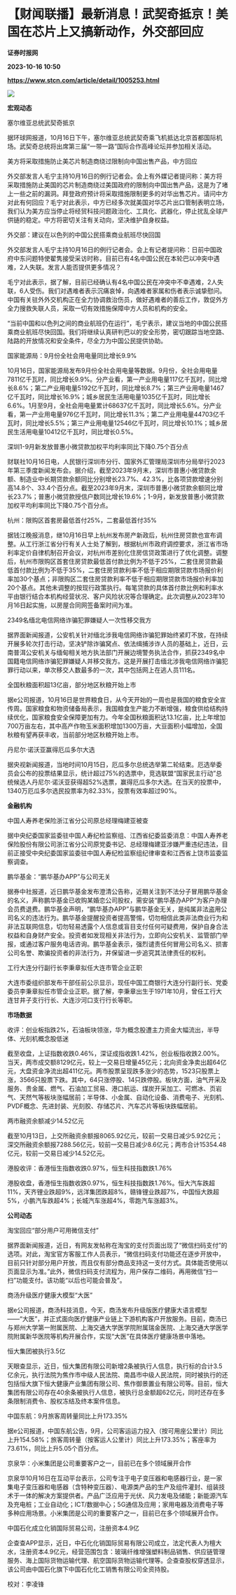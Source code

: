 # 【财闻联播】最新消息！武契奇抵京！美国在芯片上又搞新动作，外交部回应
**证券时报网**

**2023-10-16 10:50**

**https://www.stcn.com/article/detail/1005253.html**

![](https://stcn-main.oss-cn-shenzhen.aliyuncs.com/upload/wechat/20231016/f23EOWYFfgE8pOasNELQExpkcFs8J5jtWqXmicO9u6BDQ3Cib54zQ9Vh6KmclicLQcAB033mwhq17iag48Q7PRfP0g.png)

**宏观动态**

塞尔维亚总统武契奇抵京

据环球网报道，10月16日下午，塞尔维亚总统武契奇乘飞机抵达北京首都国际机场。武契奇总统将出席第三届“一带一路”国际合作高峰论坛并参加相关活动。

美方将采取措施防止美芯片制造商绕过限制向中国出售产品，中方回应

外交部发言人毛宁主持10月16日的例行记者会。会上有外媒记者提问称：美方将采取措施防止美国的芯片制造商绕过美国政府的限制向中国出售产品，这是为了堵上一些之前的漏洞。拜登政府预计将采取措施限制更多的对华出售芯片。请问中方对此有何回应？毛宁对此表示，中方已经多次就美国对华芯片出口管制表明立场，我们认为美方应当停止将经贸科技问题政治化、工具化、武器化，停止扰乱全球产供链的稳定。中方将密切关注有关动向，坚决维护自身权益。

外交部：建议在以色列的中国公民搭乘商业航班尽快回国

外交部发言人毛宁主持10月16日的例行记者会。会上有记者提问称：日前中国政府中东问题特使翟隽接受采访时称，目前已有4名中国公民在本轮巴以冲突中遇难，2人失联。发言人能否提供更多情况？

毛宁对此表示，据了解，目前已经确认有4名中国公民在冲突中不幸遇难，2人失联，6人受伤。我们对遇难者表示沉痛哀悼，向遇难者家属和伤者表示诚挚慰问。中国有关驻外外交机构正在全力协调救治伤员，做好遇难者的善后工作，敦促外方全力搜救失联人员，采取一切有效措施保障中方人员和机构的安全。

“当前中国和以色列之间的商业航班仍在运行”，毛宁表示，建议当地的中国公民搭乘商业航班尽快回国。我们将继续认真研判巴以的安全形势，密切跟踪当地空路、陆路的开放情况和安全条件，尽全力为中国公民提供协助。

国家能源局：9月份全社会用电量同比增长9.9%

10月16日，国家能源局发布9月份全社会用电量等数据。9月份，全社会用电量7811亿千瓦时，同比增长9.9%。分产业看，第一产业用电量117亿千瓦时，同比增长8.6%；第二产业用电量5192亿千瓦时，同比增长8.7%；第三产业用电量1467亿千瓦时，同比增长16.9%；城乡居民生活用电量1035亿千瓦时，同比增长6.6%。1月至9月，全社会用电量累计68637亿千瓦时，同比增长5.6%。分产业看，第一产业用电量976亿千瓦时，同比增长11.3%；第二产业用电量44703亿千瓦时，同比增长5.5%；第三产业用电量12546亿千瓦时，同比增长10.1%；城乡居民生活用电量10412亿千瓦时，同比增长0.5%。

深圳1-9月新发放普惠小微贷款加权平均利率同比下降0.75个百分点

财联社10月16日电，人民银行深圳市分行、国家外汇管理局深圳市分局举行2023年第三季度新闻发布会。据介绍，截至2023年9月末，深圳市普惠小微贷款余额、制造业中长期贷款余额同比分别增长23.7%、42.3%，比各项贷款增速分别高14.8个、33.4个百分点。截至2023年9月末，深圳市普惠小微贷款余额同比增长23.7%；普惠小微贷款授信户数同比增长19.6%；1-9月，新发放普惠小微贷款加权平均利率同比下降0.75个百分点。

杭州：限购区首套房最低首付25%，二套最低首付35%

据钱江晚报消息，继10月16日早上杭州发布房产新政后，杭州住房贷款也宣布调整。从工行浙江省分行有关人士处了解到，根据杭州市政府调控要求，浙江省市场利率定价自律机制召开会议，对杭州市差别化住房信贷政策进行了优化调整。调整后，杭州市限购区首套住房贷款最低首付款比例为不低于25%，二套住房贷款最低首付款比例为不低于35%，二套住房贷款利率不低于相应期限贷款市场报价利率加30个基点；非限购区二套住房贷款利率不低于相应期限贷款市场报价利率加20个基点。其他未调整的按现行政策执行。每笔贷款的具体首付款比例和利率水平由银行结合本机构经营状况、客户风险状况等合理确定。此次调整从2023年10月16日起实施，以房屋合同网签备案时间为准。

2349名缅北电信网络诈骗犯罪嫌疑人一次性移交我方

据界面新闻报道，公安机关针对缅北涉我电信网络诈骗犯罪始终紧盯不放，在持续开展多轮次打击行动，坚决铲除诈骗窝点、依法缉捕涉诈人员的基础上，近日，云南普洱公安机关与缅甸相关地方执法部门开展边境警务执法合作，抓获2349名中国籍电信网络诈骗犯罪嫌疑人并移交我方。这是开展打击缅北涉我电信网络诈骗犯罪行动以来，单次移交人数最多的一次，其中包括网上在逃人员111名。

全国秋粮面积超13亿亩，部分地区秋粮开始上市

据e公司报道，10月16日是世界粮食日，从今天开始的一周也是我国的粮食安全宣传周。国家粮食和物资储备局表示，我国粮食生产能力不断增强，粮食供给结构持续优化，国家粮食安全保障更加有力。今年全国秋粮面积达13.1亿亩，比上年增加700万亩左右，其中高产作物玉米面积增加1300万亩，大豆面积小幅增加，全国秋粮有望再获丰收，当前部分地区秋粮开始上市。

丹尼尔·诺沃亚赢得厄瓜多尔大选

据央视新闻报道，当地时间10月15日，厄瓜多尔总统选举第二轮结束。厄选举委员会公布的投票结果显示，统计超过75%的选票中，竞选联盟“国家民主行动”总统候选人丹尼尔·诺沃亚获得超52%选票，赢得厄瓜多尔大选。在当天的投票中，1340万厄瓜多尔选民投票率为82.33%，投票有效率超过90%。

**金融机构**

中国人寿养老保险浙江省分公司原总经理梅建亚被查

据中央纪委国家监委驻中国人寿纪检监察组、江西省纪委监委消息：中国人寿养老保险股份有限公司浙江省分公司原党委书记、总经理梅建亚涉嫌严重违纪违法，目前正接受中央纪委国家监委驻中国人寿纪检监察组纪律审查和江西省上饶市监委监察调查。

鹏华基金：“鹏华基办APP”与公司无关

据券中社报道，近日鹏华基金发布澄清公告称，近期关注到不法分子冒用鹏华基金的名义，声称鹏华基金已收购某婚恋公司股权，需安装“鹏华基办APP”为客户办理会员费退费。鹏华基金声明，“鹏华基办APP”与鹏华基金无关，是纯属非法盗用公司名义的违法行为。鹏华基金提醒投资者提高警惕，切勿相信此类非法商业行为和非法互联网信息，切勿轻易透露个人信息或盲目支付任何可疑费用，保护自身合法权益和自身财产安全。投资者如发现相关非法行为，立即向公安机关、监管部门举报，或通过客户服务电话咨询。鹏华基金表示，强烈谴责任何冒用公司名义、损害公司名誉、欺骗投资者的非法行为，并保留进一步追究其法律责任的权利。

工行大连分行副行长李秉章拟任大连市管企业正职

大连市委组织部发布干部任前公示显示，现任中国工商银行大连分行副行长、党委委员李秉章拟任市管企业正职。据了解，李秉章出生于1971年10月，曾任工行大连甘井子支行行长、大连沙河口支行行长等职。

**市场数据**

收评：创业板指跌2%，石油板块领涨，华为概念股遭主力资金大幅流出，半导体、光刻机概念股低迷

截至收盘，上证指数收跌0.46%，深证成指收跌1.42%，创业板指收跌2.00%。当天，两市成交额8129亿元，较上一交易日增量45亿元；北向资金净卖出超64亿元，大盘资金净流出超411亿元。两市股票呈现跌多涨少的态势，1523只股票上涨，3566只股票下跌。其中，64只涨停股、14只跌停股。板块方面，油气开采及服务、贵金属、燃气、石油加工贸易、港口航运、煤炭开采加工、可燃冰、页岩气、天然气等板块涨幅居前；半导体、小金属、自动化设备、消费电子、光刻机、PVDF概念、先进封装、光刻胶、存储芯片、汽车芯片等板块跌幅居前。

两市融资余额减少14.52亿元

截至10月13日，上交所融资余额报8065.92亿元，较前一交易日减少5.92亿元；深交所融资余额报7288.56亿元，较前一交易日减少8.6亿元；两市合计15354.48亿元，较前一交易日减少14.52亿元。

港股收评：香港恒生指数收跌0.97%，恒生科技指数跌1.76%

港股收盘，香港恒生指数收跌0.97%，恒生科技指数跌1.76%。恒大汽车跌超11%，天齐锂业跌超9%，远洋集团跌超8%，赣锋锂业跌超7%，中国恒大跌超5%，小鹏汽车跌超4%；长城汽车涨超4%，零跑汽车涨超3%。

**公司动态**

淘宝回应“部分用户可用微信支付”

据界面新闻报道，近日，有网友发帖称在淘宝的支付页面出现了“微信扫码支付”的选项。对此，淘宝官方客服工作人员表示，“微信扫码支付功能还在逐步开放中，目前只针对部分用户开放，而且仅有部分商品支持这一支付方式。具体能否使用以页面显示为准。”此外，微信扫码支付流程为，用户保存二维码，再用微信“扫一扫”功能支付。该功能“以后也可能会普及”。

商汤升级医疗健康大模型“大医”

据e公司报道，商汤科技消息，今天，商汤发布升级版医疗健康大语言模型——“大医”，并正式面向医疗健康产业链上下游机构客户开放服务。目前，商汤已与郑州大学第一附属医院、上海交通大学医学院附属瑞金医院、上海交通大学医学院附属新华医院等机构开展合作，实现“大医”在具体医疗健康场景中落地。

恒大集团被执行3.5亿

天眼查显示，近日，恒大集团有限公司新增2条被执行人信息，执行标的合计3.5亿余元，执行法院为焦作市中级人民法院、南昌市中级人民法院，同时被执行的还包括恒大旗下恒大健康产业集团有限公司、焦作御景置业有限公司等。目前，恒大集团有限公司存在40余条被执行人信息，被执行总金额超62亿元，同时还存在多条限制消费令、股权冻结及终本案件信息。

中国东航：9月旅客周转量同比上升173.35%

据e公司报道，中国东航公告，9月，公司客运运力投入（按可用座公里计）同比上升154.58%；旅客周转量（按客运人公里计）同比上升173.35%；客座率为73.61%，同比上升5.05个百分点。

京泉华：小米集团是公司重要客户之一，目前已在多个领域展开合作

京泉华10月16日在互动平台表示，公司专注于电子变压器和电感器行业，是一家集电子变压器和电感器（含特种变压器）、电源类产品的生产及组件灌封、组装技术于一体的解决方案提供者。产品广泛应用于光伏、风力发电及储能；新能源汽车及充电桩；工业自动化；ICT/数据中心；5G通信及应用；家用电器及消费电子等多种应用场景。小米集团是公司的重要客户之一，目前已在多个领域展开合作。

中国石化成立化销国际贸易公司，注册资本4.9亿

企查查APP显示，近日，中石化化销国际贸易有限公司成立，法定代表人为檀大水，注册资本4.9亿元，经营范围包含：玻璃纤维增强塑料制品销售、供应链管理服务、海上国际货物运输代理、航空国际货物运输代理等。企查查股权穿透显示，该公司由中国石化旗下中国石化化工销售有限公司全资持股。

  

  

校对：李凌锋